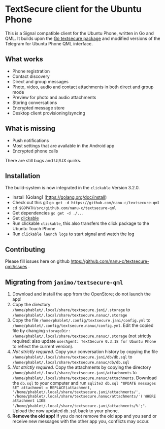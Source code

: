 # TextSecure client for the Ubuntu Phone

This is a Signal compatible client for the Ubuntu Phone, written in Go and QML.
It builds upon the [Go textsecure package](https://github.com/nanu-c/textsecure/) and modified versions of the
Telegram for Ubuntu Phone QML interface.

What works
-----------

 * Phone registration
 * Contact discovery
 * Direct and group messages
 * Photo, video, audio and contact attachments in both direct and group mode
 * Preview for photo and audio attachments
 * Storing conversations
 * Encrypted message store
 * Desktop client provisioning/syncing

What is missing
---------------

 * Push notifications
 * Most settings that are available in the Android app
 * Encrypted phone calls

There are still bugs and UI/UX quirks.

Installation
------------

The build-system is now integrated in the `clickable` Version 3.2.0.
* Install [Golang] (https://golang.org/doc/install)
* Check out this git `go get -d https://github.com/nanu-c/textsecure-qml`
* `cd $GOPATH/src/github.com/nanu-c/textsecure-qml`
* Get dependencies `go get -d ./...`
* Get [clickable](https://github.com/bhdouglass/clickable#install)
* Run clickable `clickable`, this also transfers the click package to the Ubuntu Touch Phone
* Run `clickable launch logs` to start signal and watch the log

Contributing
-----------

Please fill issues here on github https://github.com/nanu-c/textsecure-qml/issues .

Migrating from `janimo/textsecure-qml`
--------------------------------------
1. Download and install the app from the OpenStore; do not launch the app!
2. Copy the directory `/home/phablet/.local/share/textsecure.jani/.storage` to
   `/home/phablet/.local/share/textsecure.nanuc/.storage`
3. Copy the file `/home/phablet/.config/textsecure.jani/config.yml` to
   `/home/phablet/.config/textsecure.nanuc/config.yml`.
   Edit the copied file by changing `storageDir: /home/phablet/.local/share/textsecure.nanuc/.storage` (not strictly required: also
   update `userAgent: TextSecure 0.3.18 for Ubuntu Phone` to reflect the current version).
4. _Not strictly required._
   Copy your conversation history by copying the file `/home/phablet/.local/share/textsecure.jani/db/db.sql` to
   `/home/phablet/.local/share/textsecure.nanuc/db/db.sql`
5. _Not strictly required._
   Copy the attachments by copying the directory `/home/phablet/.local/share/textsecure.jani/attachments` to
   `/home/phablet/.local/share/textsecure.nanuc/attachments`.
   Download the `db.sql` to your computer and run `sqlite3 db.sql "UPDATE messages SET attachment = REPLACE(attachment,
   '/home/phablet/.local/share/textsecure.jani/attachments/', '/home/phablet/.local/share/textsecure.nanuc/attachments/') WHERE
   attachment LIKE '/home/phablet/.local/share/textsecure.jani/attachments/%';"`.
   Upload the now updated `db.sql` back to your phone.
6. **Remove the old app!**
   If you do not remove the old app and you send or receive new messages with the other app you, conflicts may occur.
